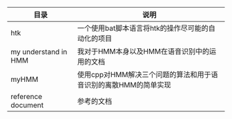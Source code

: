 目录 | 说明
--- | ---
htk |  一个使用bat脚本语言将htk的操作尽可能的自动化的项目
my understand in HMM |  我对于HMM本身以及HMM在语音识别中的运用的文档
myHMM |  使用cpp对HMM解决三个问题的算法和用于语音识别的离散HMM的简单实现
reference document | 参考的文档